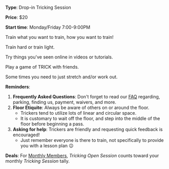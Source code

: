 **Type**: Drop-in Tricking Session

**Price**: $20

**Start time**: Monday/Friday 7:00-9:00PM

Train what you want to train, how you want to train!  

Train hard or train light.

Try things you've seen online in videos or tutorials.

Play a game of TRICK with friends.

Some times you need to just stretch and/or work out.

**Reminders**: 
1. **Frequently Asked Questions**: Don't forget to read our [FAQ](https://www.seattletricking.com/faq) regarding, parking, finding us, payment, waivers, and more.
2. **Floor Etiquite**: Always be aware of others on or around the floor.
    - Trickers tend to utilize lots of linear and circular space.  
    - It is customary to wait off the floor, and step into the middle of the floor before beginning a pass.
3. **Asking for help**: Trickers are friendly and requesting quick feedback is encouraged!  
    - Just remember everyone is there to train, not specifically to provide you with a lesson plan 😉


**Deals**: For [Monthly Members](https://wwww.seattletricking.com/memberships), *Tricking Open Session* counts toward your monthly *Tricking Session* tally. 